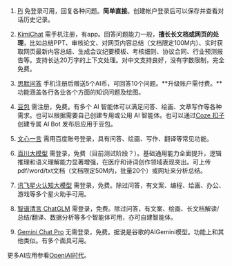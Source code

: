 1. [Pi](https://pi.ai/talk)
免登录可用，回复各种问题。**简单直接**。创建帐户登录后可以保存并查看对话历史记录。

2. [KimiChat](https://kimi.moonshot.cn/)
需手机注册，有app。回答问题能力一般，**擅长长文档或网页的处理**，比如总结PPT、审核论文、对网页内容总结（文档限定100M内）、实时获取网页最新内容总结、生成会议纪要模板、考核细则、协议合同、行业预测报告等。支持长达20万字的上下文处理。对中文支持良好，没有字数限制，完全免费。

3. [思默问答](https://www.sitesmo.com/)
手机注册后赠送5个AI币，可回答10个问题。**升级账户需付费。**功能涵盖各行各业各个方面的知识问题及绘图。

4. [豆包](https://www.doubao.com/chat/)
需注册，免费。有多个 AI 智能体可以满足问答、绘画、文章写作等各种需求。也可以根据需要自己创建专用或公用 AI 智能体。也可以通过[Coze 扣子](https://www.coze.cn/home)创建专属 AI Bot 发布后应用于豆包。

5. [文心一言](https://yiyan.baidu.com/)
需用百度账号登录，具有问答、绘画、写作、翻译等常见功能。

6. [百川大模型](https://www.baichuan-ai.com/home)
需登录，免费（目前测试阶段？）。基础通用能力全面提升，逻辑推理和语义理解能力显著增强，在医疗和诗词创作领域表现突出。可上传pdf/word/txt文档（文档限定50M内，批量20个）或网址来分析总结。

7. [讯飞星火认知大模型](https://xinghuo.xfyun.cn/)
需登录，免费。除过问答，有文案、编程、绘画、办公、游戏等多个星火助手可用。

8. [智谱清言 ChatGLM](https://chatglm.cn/)
需登录，免费。除过问答，有文案、绘画、长文档解读/总结/翻译、数据分析等多个智能体可用，亦可自建智能体。

9. [Gemini Chat Pro](https://gemini-pro.chat/#/)
无需登录，免费。据说是谷歌的AIGemini模型。功能上和其他类似。有多个面具可用。

更多AI应用参看[OpeniAI时代](https://openi.cn/)。